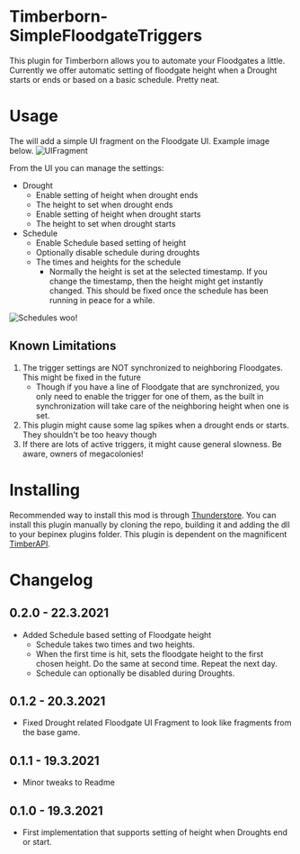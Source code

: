 # Timberborn-SimpleFloodgateTriggers
This plugin for Timberborn allows you to automate your Floodgates a little. Currently we offer automatic setting of floodgate height when a Drought starts or ends 
or based on a basic schedule. Pretty neat.

# Usage
The will add a simple UI fragment on the Floodgate UI. Example image below.
![UIFragment](https://raw.githubusercontent.com/hytonhan/Timberborn-SimpleFloodgateTriggers/main/attachments/UIFragment.PNG)

From the UI you can manage the settings:
- Drought
	- Enable setting of height when drought ends
	- The height to set when drought ends
	- Enable setting of height when drought starts
	- The height to set when drought starts
- Schedule
	- Enable Schedule based setting of height
	- Optionally disable schedule during droughts
	- The times and heights for the schedule
		- Normally the height is set at the selected timestamp. If you change the timestamp, then the height might get instantly changed. This should be fixed 
		once the schedule has been running in peace for a while.

![Schedules woo!](https://raw.githubusercontent.com/hytonhan/Timberborn-SimpleFloodgateTriggers/schedule/attachments/ScheduleShowcase.gif)

## Known Limitations
1. The trigger settings are NOT synchronized to neighboring Floodgates. This might be fixed in the future
	- Though if you have a line of Floodgate that are synchronized, you only need to enable the trigger for one of them, as the built in synchronization will take care of
	the neighboring height when one is set.
1. This plugin might cause some lag spikes when a drought ends or starts. They shouldn't be too heavy though
1. If there are lots of active triggers, it might cause general slowness. Be aware, owners of megacolonies!

# Installing
Recommended way to install this mod is through [Thunderstore](https://timberborn.thunderstore.io/). You can install this plugin manually by cloning the repo, building it
and adding the dll to your bepinex plugins folder. This plugin is dependent on the magnificent [TimberAPI](https://github.com/Timberborn-Modding-Central/TimberAPI).

# Changelog

## 0.2.0 - 22.3.2021
- Added Schedule based setting of Floodgate height
	- Schedule takes two times and two heights.
	- When the first time is hit, sets the floodgate height to the first chosen height. Do the same at second time. Repeat the next day.
	- Schedule can optionally be disabled during Droughts.

## 0.1.2 - 20.3.2021
- Fixed Drought related Floodgate UI Fragment to look like fragments from the base game.

## 0.1.1 - 19.3.2021
- Minor tweaks to Readme

## 0.1.0 - 19.3.2021
- First implementation that supports setting of height when Droughts end or start.
